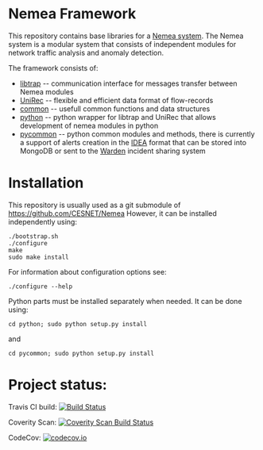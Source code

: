 Nemea Framework
===============

This repository contains base libraries for a [Nemea system](https://github.com/CESNET/Nemea).
The Nemea system is a modular system that consists of 
independent modules for network traffic analysis and anomaly
detection.

The framework consists of:
 * [libtrap](./libtrap) -- communication interface for messages transfer between Nemea modules
 * [UniRec](./unirec) -- flexible and efficient data format of flow-records
 * [common](./common) -- usefull common functions and data structures
 * [python](./python) -- python wrapper for libtrap and UniRec that allows development of nemea modules in python
 * [pycommon](./pycommon) -- python common modules and methods, there is currently a support of alerts creation in the [IDEA](https://idea.cesnet.cz/en/index) format that can be stored into MongoDB or sent to the [Warden](https://wardenw.cesnet.cz/) incident sharing system


Installation
============

This repository is usually used as a git submodule of https://github.com/CESNET/Nemea
However, it can be installed independently using:

```
./bootstrap.sh
./configure
make
sudo make install
```

For information about configuration options see:
```
./configure --help
```

Python parts must be installed separately when needed.
It can be done using:

```
cd python; sudo python setup.py install
```
and
```
cd pycommon; sudo python setup.py install
```

Project status:
===============

Travis CI build: [![Build Status](https://travis-ci.org/CESNET/Nemea-Framework.svg?branch=master)](https://travis-ci.org/CESNET/Nemea-Framework)

Coverity Scan: [![Coverity Scan Build Status](https://scan.coverity.com/projects/6189/badge.svg)](https://scan.coverity.com/projects/6189)

CodeCov: [![codecov.io](https://codecov.io/github/CESNET/Nemea-Framework/coverage.svg?branch=master)](https://codecov.io/github/CESNET/Nemea-Framework?branch=master)

